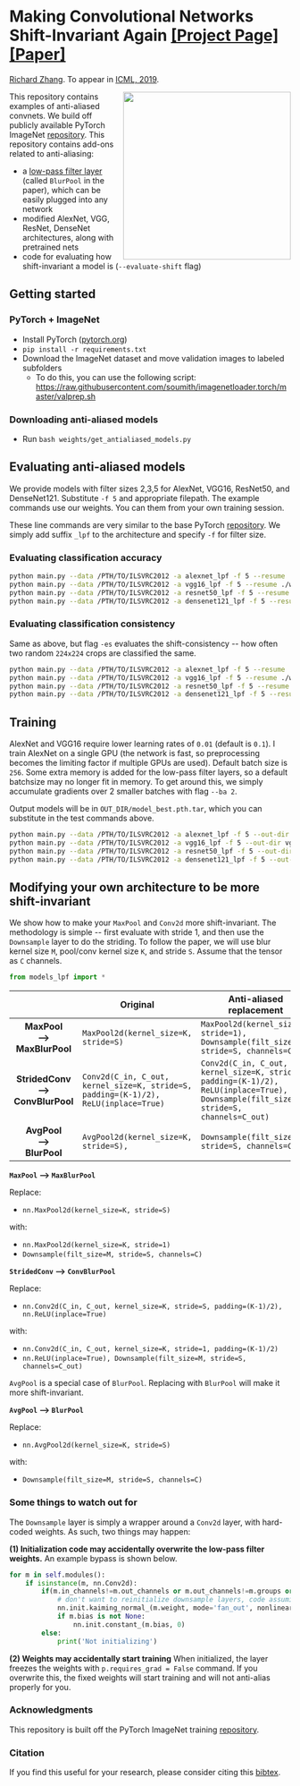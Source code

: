 # <b>Making Convolutional Networks Shift-Invariant Again</b> [[Project Page]](http://richzhang.github.io/antialiased-cnns/) [[Paper]](https://arxiv.org/abs/1904.11486) <br>
[Richard Zhang](https://richzhang.github.io/). To appear in [ICML, 2019](https://arxiv.org/abs/1904.11486).


<img src='https://richzhang.github.io/antialiased-cnns/resources/gifs2/video_00810.gif' align="right" width=300>

This repository contains examples of anti-aliased convnets. We build off publicly available PyTorch ImageNet [repository](https://github.com/pytorch/examples/tree/master/imagenet). This repository contains add-ons related to anti-aliasing:

- a [low-pass filter layer](models_lpf/__init__.py#L8) (called `BlurPool` in the paper), which can be easily plugged into any network
- modified AlexNet, VGG, ResNet, DenseNet architectures, along with pretrained nets
- code for evaluating how shift-invariant a model is (`--evaluate-shift` flag)

## Getting started

### PyTorch + ImageNet
- Install PyTorch ([pytorch.org](http://pytorch.org))
- `pip install -r requirements.txt`
- Download the ImageNet dataset and move validation images to labeled subfolders
    - To do this, you can use the following script: https://raw.githubusercontent.com/soumith/imagenetloader.torch/master/valprep.sh

### Downloading anti-aliased models

- Run `bash weights/get_antialiased_models.py`


## Evaluating anti-aliased models

We provide models with filter sizes 2,3,5 for AlexNet, VGG16, ResNet50, and DenseNet121. Substitute `-f 5` and appropriate filepath. The example commands use our weights. You can them from your own training session.

These line commands are very similar to the base PyTorch [repository](https://github.com/pytorch/examples/tree/master/imagenet). We simply add suffix `_lpf` to the architecture and specify `-f` for filter size.

### Evaluating classification accuracy

```bash
python main.py --data /PTH/TO/ILSVRC2012 -a alexnet_lpf -f 5 --resume ./weights/alexnet_lpf5.pth.tar -e --gpu 0
python main.py --data /PTH/TO/ILSVRC2012 -a vgg16_lpf -f 5 --resume ./weights/vgg16_lpf5.pth.tar -e
python main.py --data /PTH/TO/ILSVRC2012 -a resnet50_lpf -f 5 --resume ./weights/resnet50_lpf5.pth.tar -e
python main.py --data /PTH/TO/ILSVRC2012 -a densenet121_lpf -f 5 --resume ./weights/densenet121_lpf5.pth.tar -e
```

### Evaluating classification consistency

Same as above, but flag `-es` evaluates the shift-consistency -- how often two random `224x224` crops are classified the same.

```bash
python main.py --data /PTH/TO/ILSVRC2012 -a alexnet_lpf -f 5 --resume ./weights/alexnet_lpf5.pth.tar -b 8 -es --gpu 0
python main.py --data /PTH/TO/ILSVRC2012 -a vgg16_lpf -f 5 --resume ./weights/vgg16_lpf5.pth.tar -b 8 -es
python main.py --data /PTH/TO/ILSVRC2012 -a resnet50_lpf -f 5 --resume ./weights/resnet50_lpf5.pth.tar -b 8 -es
python main.py --data /PTH/TO/ILSVRC2012 -a densenet121_lpf -f 5 --resume ./weights/densenet121_lpf5.pth.tar -b 8 -es
```

## Training

AlexNet and VGG16 require lower learning rates of `0.01` (default is `0.1`). I train AlexNet on a single GPU (the network is fast, so preprocessing becomes the limiting factor if multiple GPUs are used). Default batch size is `256`. Some extra memory is added for the low-pass filter layers, so a default batchsize may no longer fit in memory. To get around this, we simply accumulate gradients over 2 smaller batches with flag `--ba 2`.

Output models will be in `OUT_DIR/model_best.pth.tar`, which you can substitute in the test commands above.

```bash
python main.py --data /PTH/TO/ILSVRC2012 -a alexnet_lpf -f 5 --out-dir alexnet_lpf5 --gpu 0 --lr .01
python main.py --data /PTH/TO/ILSVRC2012 -a vgg16_lpf -f 5 --out-dir vgg16_lpf5 --lr .01 -b 128 -ba 2
python main.py --data /PTH/TO/ILSVRC2012 -a resnet50_lpf -f 5 --out-dir resnet50_lpf5
python main.py --data /PTH/TO/ILSVRC2012 -a densenet121_lpf -f 5 --out-dir densenet121_lpf5 -b 128 -ba 2
```

## Modifying your own architecture to be more shift-invariant

We show how to make your `MaxPool` and `Conv2d` more shift-invariant. The methodology is simple -- first evaluate with stride 1, and then use the `Downsample` layer to do the striding. To follow the paper, we will use blur kernel size `M`, pool/conv kernel size `K`, and stride `S`. Assume that the tensor as `C` channels.

```python
from models_lpf import *
```

|   |Original|Anti-aliased replacement|
|:-:|---|---|
|**MaxPool <br>--><br> MaxBlurPool** | `MaxPool2d(kernel_size=K, stride=S)`| `MaxPool2d(kernel_size=K, stride=1),` <br> `Downsample(filt_size=M, stride=S, channels=C)`|
|**StridedConv <br>--><br> ConvBlurPool**| `Conv2d(C_in, C_out, kernel_size=K, stride=S, padding=(K-1)/2),` <br> `ReLU(inplace=True)` | `Conv2d(C_in, C_out, kernel_size=K, stride=1, padding=(K-1)/2),` <br> `ReLU(inplace=True),` <br> `Downsample(filt_size=M, stride=S, channels=C_out)` |
|**AvgPool <br>--><br> BlurPool**| `AvgPool2d(kernel_size=K, stride=S),` | `Downsample(filt_size=M, stride=S, channels=C)`|


**`MaxPool` --> `MaxBlurPool`**

Replace:

- `nn.MaxPool2d(kernel_size=K, stride=S)`

with:

- `nn.MaxPool2d(kernel_size=K, stride=1)`
- `Downsample(filt_size=M, stride=S, channels=C)`

**`StridedConv` --> `ConvBlurPool`**

Replace:

- `nn.Conv2d(C_in, C_out, kernel_size=K, stride=S, padding=(K-1)/2), nn.ReLU(inplace=True)`

with:

- `nn.Conv2d(C_in, C_out, kernel_size=K, stride=1, padding=(K-1)/2)`
- `nn.ReLU(inplace=True), Downsample(filt_size=M, stride=S, channels=C_out)`

`AvgPool` is a special case of `BlurPool`. Replacing with `BlurPool` will make it more shift-invariant.

**`AvgPool` --> `BlurPool`**

Replace:

- `nn.AvgPool2d(kernel_size=K, stride=S)`

with:

- `Downsample(filt_size=M, stride=S, channels=C)`

### Some things to watch out for

The `Downsample` layer is simply a wrapper around a `Conv2d` layer, with hard-coded weights. As such, two things may happen:

**(1) Initialization code may accidentally overwrite the low-pass filter weights.** An example bypass is shown below.

```python
for m in self.modules():
    if isinstance(m, nn.Conv2d):
        if(m.in_channels!=m.out_channels or m.out_channels!=m.groups or m.bias is not None):
            # don't want to reinitialize downsample layers, code assuming normal conv layers will not have these characteristics
            nn.init.kaiming_normal_(m.weight, mode='fan_out', nonlinearity='relu')
            if m.bias is not None:
                nn.init.constant_(m.bias, 0)
        else:
            print('Not initializing')
```

**(2) Weights may accidentally start training** When initialized, the layer freezes the weights with `p.requires_grad = False` command. If you overwrite this, the fixed weights will start training and will not anti-alias properly for you.


### Acknowledgments

This repository is built off the PyTorch ImageNet training [repository](https://github.com/pytorch/examples/tree/master/imagenet).

### Citation

If you find this useful for your research, please consider citing this [bibtex](https://richzhang.github.io/index_files/bibtex_icml2019.txt).



